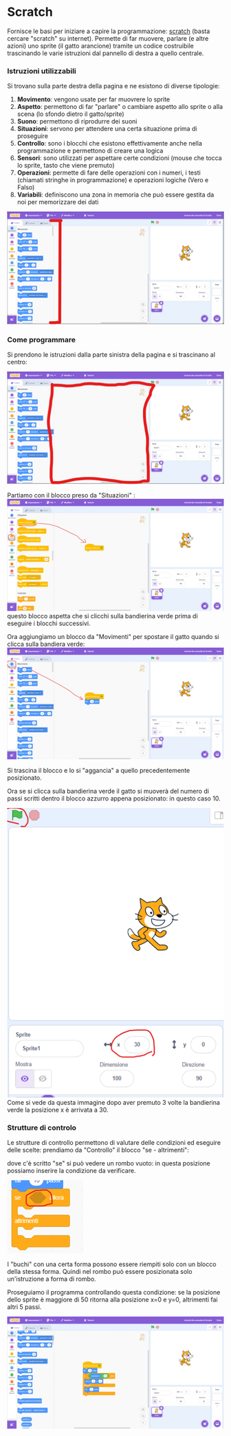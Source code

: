 # Scratch
Fornisce le basi per iniziare a capire la programmazione: [scratch](https://scratch.mit.edu/projects/editor/) (basta cercare "scratch" su internet).
Permette di far muovere, parlare (e altre azioni) uno sprite (il gatto arancione) tramite un codice costruibile trascinando le varie istruzioni dal pannello di destra a quello centrale.

### Istruzioni utilizzabili
Si trovano sulla parte destra della pagina e ne esistono di diverse tipologie:
  1. **Movimento**: vengono usate per far muovrere lo sprite
  2. **Aspetto**: permettono di far "parlare" o cambiare aspetto allo sprite o alla scena (lo sfondo dietro il gatto/sprite)
  3. **Suono**: permettono di riprodurre dei suoni
  4. **Situazioni**: servono per attendere una certa situazione prima di proseguire
  5.  **Controllo**: sono i blocchi che esistono effettivamente anche nella programmazione e permettono di creare una logica
  6.  **Sensori**: sono utilizzati per aspettare certe condizioni (mouse che tocca lo sprite, tasto che viene premuto)
  7.  **Operazioni**: permette di fare delle operazioni con i numeri, i testi (chiamati stringhe in programmazione) e operazioni logiche (Vero e Falso)
  8.  **Variabili**: definiscono una zona in memoria che può essere gestita da noi per memorizzare dei dati

![Parte sinistra](image.png)

###  Come programmare
Si prendono le istruzioni dalla parte sinistra della pagina e si trascinano al centro:

![Parte Centrale](image-1.png)

Partiamo con il blocco preso da "Situazioni" : 
![p1](image-2.png)
questo blocco aspetta che si clicchi sulla bandierina verde prima di eseguire i blocchi successivi.

Ora aggiungiamo un blocco da "Movimenti" per spostare il gatto quando si clicca sulla bandiera verde:
![p2](image-3.png)

Si trascina il blocco e lo si "aggancia" a quello precedentemente posizionato.

Ora se si clicca sulla bandierina verde il gatto si muoverà del numero di passi scritti dentro il blocco azzurro appena posizionato: in questo caso 10.

![p3](image-6.png)
Come si vede da questa immagine dopo aver premuto 3 volte la bandierina verde la posizione x è arrivata a 30.

### Strutture di controlo
Le strutture di controllo permettono di valutare delle condizioni ed eseguire delle scelte:
prendiamo da "Controllo" il blocco "se - altrimenti":

dove c'è scritto "se" si può vedere un rombo vuoto: in questa posizione possiamo inserire la condizione da verificare.

![p4](image-4.png)

I "buchi" con una certa forma possono essere riempiti solo con un blocco della stessa forma. Quindi nel rombo può essere posizionata solo un'istruzione a forma di rombo.

Proseguiamo il programma controllando questa condizione: 
se la posizione dello sprite è maggiore di 50 ritorna alla posizione x=0 e y=0, altrimenti fai altri 5 passi.

![Alt text](image-7.png)